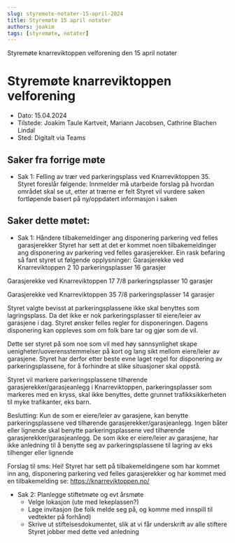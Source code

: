 ```yaml
---
slug: styremote-notater-15-april-2024
title: Styremøte 15 april notater
authors: joakim
tags: [styremøte, notater]
---
```


Styremøte knarreviktoppen velforening den 15 april notater 

<!--truncate-->
# Styremøte knarreviktoppen velforening
 - Dato: 15.04.2024
 - Tilstede: Joakim Taule Kartveit, Mariann Jacobsen, Cathrine Blachen Lindal
 - Sted: Digitalt via Teams

## Saker fra forrige møte

* Sak 1: Felling av trær ved parkeringsplass ved Knarreviktoppen 35.
  Styret foreslår følgende:
  Innmelder må utarbeide forslag på hvordan området skal se ut, etter at trærne er felt
  Styret vil vurdere saken fortløpende basert på ny/oppdatert informasjon i saken

## Saker dette møtet:

* Sak 1: Håndere tilbakemeldinger ang disponering parkering ved felles garasjerekker
  Styret har sett at det er kommet noen tilbakemeldinger ang disponering av parkering ved felles garasjerekker.
  Ein rask befaring så fant styret ut følgende opplysninger:
  Garasjerekke ved Knarreviktoppen 2
  10 parkeringsplasser
  16 garasjer

Garasjerekke ved Knarreviktoppen 17
7/8 parkeringsplasser
10 garasjer

Garasjerekke ved Knarreviktoppen 35
7/8 parkeringsplasser
14 garasjer


Styret valgte bevisst at parkeringsplassene ikke skal benyttes som lagringsplass. Da det ikke er nok parkeringsplasser til eiere/leier av garasjene i dag. Styret ønsker felles regler for disponeringen. Dagens disponering kan oppleves som om folk bare tar og gjør som de vil.


Dette ser styret på som noe som vil med høy sannsynlighet skape uenigheter/uoverensstemmelser på kort og lang sikt mellom eiere/leier av garasjene.
Styret har derfor etter beste evne laget regel for disponering av parkeringsplassene, for å forhindre at slike situasjoner skal oppstå.

Styret vil markere parkeringsplassene tilhørende garasjerekker/garasjeanlegg i Knarreviktoppen, parkeringsplasser som markeres med en kryss, skal ikke benyttes, dette grunnet trafikksikkerheten til myke trafikanter, eks barn.

Beslutting:
Kun de som er eiere/leier av garasjene, kan benytte parkeringsplassene ved tilhørende garasjerekker/garasjeanlegg.
Ingen båter eller lignende skal benytte parkeringsplassene ved tilhørende garasjerekker/garasjeanlegg.
De som ikke er eiere/leier av garasjene, har ikke anledning til å benytte seg av parkeringsplassene til lagring av eks tilhenger eller lignende


Forslag til sms:
Hei!
Styret har sett på tilbakemeldingene som har kommet inn ang, disponering parkering ved felles garasjerekker og har kommet med en tilbakemelding se:
https://knarreviktoppen.no/

* Sak 2: Planlegge stiftetmøte og evt årsmøte
  - Velge lokasjon (ute med lekeplassen?)
  - Lage invitasjon (be folk melde seg på, og komme med innspill til vedtekter på forhånd)
  - Skrive ut stiftelsesdokumentet, slik at vi får underskrift av alle stiftere
Styret jobber med dette ved anledning

